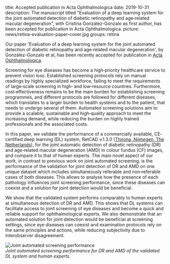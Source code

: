 title: Accepted publication in Acta Ophthalmologica
date: 2019-10-31
description: The manuscript titled "Evaluation of a deep learning system for the joint automated detection of diabetic retinopathy and age‐related macular degeneration", with Cristina González-Gonzalo as first author, has been accepted for publication in Acta Ophthalmologica. 
picture: news/retina-evaluation-paper-cover.jpg
groups: retina

Our paper 'Evaluation of a deep learning system for the joint automated detection of diabetic retinopathy and age‐related macular degeneration', by González-Gonzalo et al, has been recently accepted for publication in <a href="https://onlinelibrary.wiley.com/journal/17553768/">Acta Ophthalmologica</a>.

Screening for eye diseases has become a high‐priority healthcare service to prevent vision loss. Established screening protocols rely on manual readings by highly specialized workforce, failing to meet the requirements of large‐scale screening in high‐ and low‐resource countries. Furthermore, cost‐effectiveness remains to be the main burden for establishing screening programmes, and different protocols are followed for different diseases, which translates to a larger burden to health systems and to the patient, that needs to undergo several of them. Automated screening solutions aim to provide a scalable, sustainable and high‐quality approach to meet the increasing demand, while reducing the burden on highly trained professionals and the associated costs.

In this paper, we validate the performance of a commercially available, CE‐certified deep learning (DL) system, RetCAD v.1.3.0 (<a href="https://thirona.eu/solutions/retina/">Thirona, Nijmegen, The Netherlands</a>), for the joint automatic detection of diabetic retinopathy (DR) and age‐related macular degeneration (AMD) in colour fundus (CF) images, and compare it to that of human experts. The main novel aspect of our work, in contrast to previous work on joint automated screening, is the performance of the validation for joint detection of DR and AMD on one unique dataset which includes simultaneously referable and non‐referable cases of both diseases. This allows to analyse how the presence of each pathology influences joint screening performance, since these diseases can coexist and a solution for joint detection would be beneficial.

We show that the validated system performs comparably to human experts at simultaneous detection of DR and AMD. This shows that DL systems can facilitate access to joint screening of eye diseases and become a quick and reliable support for ophthalmological experts. We also demonstrate that an automated solution for joint detection would be beneficial at screening settings, since eye diseases can coexist and examination protocols rely on the same principles and actions, while reducing subjectivity due to interobserver disagreement. 

![Joint automated screening performance]({static}/images/news/retina-evaluation-paper-content.jpg)
<br>
<i>Joint automated screening performance for DR and AMD of the validated DL system and human experts.</i>

